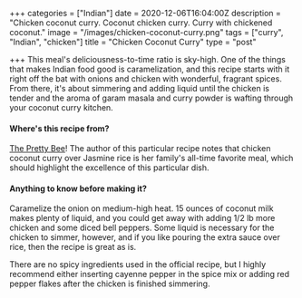 +++
categories = ["Indian"]
date = 2020-12-06T16:04:00Z
description = "Chicken coconut curry. Coconut chicken curry. Curry with chickened coconut."
image = "/images/chicken-coconut-curry.png"
tags = ["curry", "Indian", "chicken"]
title = "Chicken Coconut Curry"
type = "post"

+++
This meal's deliciousness-to-time ratio is sky-high. One of the things that makes Indian food good is caramelization, and this recipe starts with it right off the bat with onions and chicken with wonderful, fragrant spices. From there, it's about simmering and adding liquid until the chicken is tender and the aroma of garam masala and curry powder is wafting through your coconut curry kitchen.

#### Where's this recipe from?

[The Pretty Bee](https://theprettybee.com/easy-dairy-free-chicken-coconut-curry/ "The Pretty Bee")! The author of this particular recipe notes that chicken coconut curry over Jasmine rice is her family's all-time favorite meal, which should highlight the excellence of this particular dish.

#### Anything to know before making it?

Caramelize the onion on medium-high heat. 15 ounces of coconut milk makes plenty of liquid, and you could get away with adding 1/2 lb more chicken and some diced bell peppers. Some liquid is necessary for the chicken to simmer, however, and if you like pouring the extra sauce over rice, then the recipe is great as is.

There are no spicy ingredients used in the official recipe, but I highly recommend either inserting cayenne pepper in the spice mix or adding red pepper flakes after the chicken is finished simmering.
